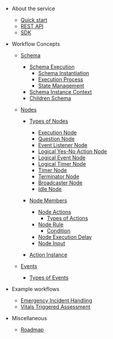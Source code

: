 - About the service

  - [Quick start](quickstart.md)
  - [REST API](rest-api.md)
  - [SDK](sdk.md)

- Workflow Concepts

  - [Schema](schema/schema.md#schema)
    - [Schema Execution](schema/schema.md#schema-execution)
      - [Schema Instantiation](schema/schema.md#schema-instantiation)
      - [Execution Process](schema/schema.md#execution-process)
      - [State Management](schema/schema.md#state-management)
    - [Schema Instance Context](schema/schema.md#schema-instance-context)
    - [Children Schema](schema/children-schema.md)

  - [Nodes](nodes/node.md#nodes)
    - [Types of Nodes](nodes/node-types.md)
      - [Execution Node](nodes/node-types.md#execution-node)
      - [Question Node](nodes/node-types.md#question-node)
      - [Event Listener Node](nodes/node-types.md#event-listener-node)
      - [Logical Yes-No Action Node](nodes/node-types.md#logical-yes-no-action-node)
      - [Logical Event Node](nodes/node-types.md#logical-event-node)
      - [Logical Timer Node](nodes/node-types.md#logical-timer-node)
      - [Timer Node](nodes/node-types.md#timer-node)
      - [Terminator Node](nodes/node-types.md#terminator-node)
      - [Broadcaster Node](nodes/node-types.md#broadcaster-node)
      - [Idle Node](nodes/node-types.md#idle-node)
    - [Node Members](nodes/node.md#node-members)
      - [Node Actions](nodes/node-actions.md)
        - [Types of Actions](nodes/node-actions.md#types-of-actions)
      - [Node Rule](nodes/node-rule.md)
        - [Condition](nodes/node-rule.md#condition)
      - [Node Execution Delay](nodes/node-execution-delay.md)
      - [Node Input](nodes/node-input.md)
    
    - [Action Instance](nodes/node.md#action-instance)
  - [Events](events/events.md)
    - [Types of Events](events/events.md#types-of-events)

- Example workflows

  - [Emergency Incident Handling](emergency-incident-handling.md)
  - [Vitals Triggered Assessment](vitals-triggered-assessment.md)

- Miscellaneous

  - [Roadmap](roadmap.md)
